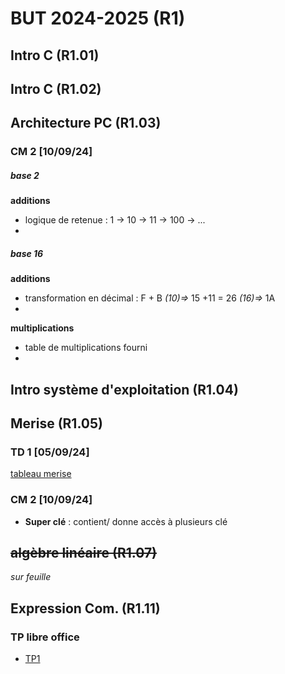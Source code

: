
# BUT 2024-2025 (R1)

## Intro C (R1.01)

## Intro C (R1.02)

## Architecture PC (R1.03)

### CM 2 [10/09/24]

##### base 2
 **additions**
- logique de retenue : 1 -> 10 -> 11 -> 100 -> ...
- 
##### base 16
**additions**
- transformation en décimal : F + B *(10)=>* 15 +11 = 26 *(16)=>* 1A 
- 
**multiplications**
- table de multiplications fourni
- 

## Intro système d'exploitation (R1.04)

## Merise (R1.05)

### TD 1 [05/09/24]

[tableau merise](./merise/merise.ods)


### CM 2 [10/09/24]

 - **Super clé** : contient/ donne accès à plusieurs clé

## ~~algèbre linéaire (R1.07)~~
*sur feuille*
## Expression Com. (R1.11)
 
### TP libre office

- [TP1](./R1.11/TP1.odt)

<!--stackedit_data:
eyJoaXN0b3J5IjpbNTU5ODUxMTQxLC03NDMyOTUyMTUsLTUxNj
MzNjg2NCwtMTY4NzIxMDYwNSwtNTQ0NDUwMzMxLDU1Mzc1ODEx
MSwtMjEzMjQ3MTc2MiwtMTUyNjYxNjkyMSwxODI2MTU3NzEwLD
E1ODMyNzc3ODYsMTYyMjkzMzAzNiwtMTY3MjkxMTM3NCwxNzIz
NTcxOTg0LC03NzU5MzY5ODQsLTM5NjU5NzA1NCwtMTQ5NDk1MD
M5MiwzMTI4OTk4ODYsMTAxNjU1NTU5OV19
-->